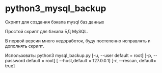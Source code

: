# python3_mysql_backup
Скрипт для создания бэкапа mysql баз данных

Простой скрипт для бэкапа БД MySQL.

В первой версии много недоработок, буду постепенно исправлять и дополнять скрипт.

Использовать: python3 mysql_backup.py [-u, --user default = root] [-p, --password default = root] 
                                      [ --host,default = 127.0.0.1] [-r, --rescan, default= true]
